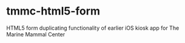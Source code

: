 # tmmc-html5-form
HTML5 form duplicating functionality of earlier iOS kiosk app for The Marine Mammal Center 

